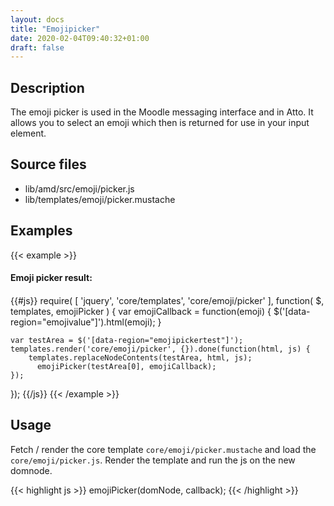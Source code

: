 ```yaml
---
layout: docs
title: "Emojipicker"
date: 2020-02-04T09:40:32+01:00
draft: false
---
```


## Description

The emoji picker is used in the Moodle messaging interface and in Atto. It allows you to select an emoji which then is returned for use in your input element.

## Source files

* lib/amd/src/emoji/picker.js
* lib/templates/emoji/picker.mustache

## Examples

{{< example >}}
<div class="row">
    <div data-region="emojipickertest" class="col-md-9">
    </div>
<div class="col-md-3">
  <h4>Emoji picker result:<h4>
  <div data-region="emojivalue" style="font-size: 3rem"></div>
</div>

{{#js}}
require(
[
    'jquery',
    'core/templates',
    'core/emoji/picker'
],
function(
    $,
    templates,
    emojiPicker
) {
  var emojiCallback = function(emoji) {
    $('[data-region="emojivalue"]').html(emoji);
  }

    var testArea = $('[data-region="emojipickertest"]');
    templates.render('core/emoji/picker', {}).done(function(html, js) {
        templates.replaceNodeContents(testArea, html, js);
          emojiPicker(testArea[0], emojiCallback);
    });

});
{{/js}}
{{< /example >}}

## Usage

Fetch / render the core template ```core/emoji/picker.mustache``` and load the ```core/emoji/picker.js```. Render the template and run the js on the new domnode.

{{< highlight js >}}
emojiPicker(domNode, callback);
{{< /highlight >}}

